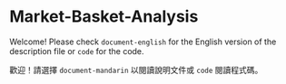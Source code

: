 # Market-Basket-Analysis

Welcome! Please check `document-english` for the English version of the description file or `code` for the code.

歡迎！請選擇 `document-mandarin` 以閱讀說明文件或 `code` 閱讀程式碼。
